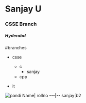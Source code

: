# Sanjay U
### CSSE Branch 
##### Hyderabd

#branches

- csse
  - c
    - sanjay
  - cpp

- it

![pandi](https://tse3.mm.bing.net/th?id=OIP.gqYBu3H9UYtVuBzND8PCLQHaEK&pid=Api&P=0&w=283&h=160)
Name| rollno
---|--
sanjay|b2
